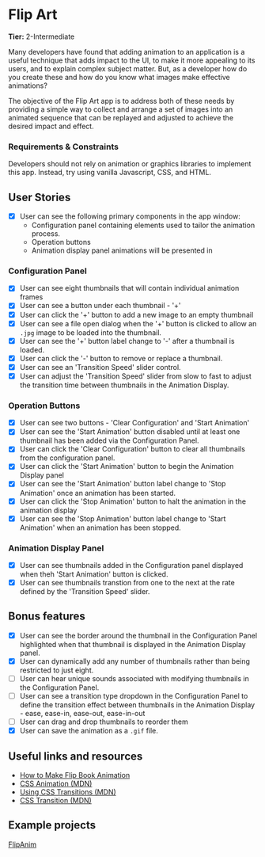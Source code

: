 # Flip Art

**Tier:** 2-Intermediate

Many developers have found that adding animation to an application is a
useful technique that adds impact to the UI, to make it more appealing to its users,
and to explain complex subject matter. But, as a developer how do you create 
these and how do you know what images make effective animations?

The objective of the Flip Art app is to address both of these needs by 
providing a simple way to collect and arrange a set of images into an
animated sequence that can be replayed and adjusted to achieve the desired
impact and effect.

### Requirements & Constraints

Developers should not rely on animation or graphics libraries to implement
this app. Instead, try using vanilla Javascript, CSS, and HTML.

## User Stories

-   [x] User can see the following primary components in the app window:
    - Configuration panel containing elements used to tailor the animation
    process.
    - Operation buttons
    - Animation display panel animations will be presented in

### Configuration Panel
-   [x] User can see eight thumbnails that will contain individual animation 
frames
-   [x] User can see a button under each thumbnail - '+'
-   [x] User can click the '+' button to add a new image to an empty thumbnail
-   [x] User can see a file open dialog when the '+' button is clicked to 
allow an `.jpg` image to be loaded into the thumbnail. 
-   [x] User can see the '+' button label change to '-' after a thumbnail is
loaded.
-   [x] User can click the '-' button to remove or replace a thumbnail.
-   [x] User can see an 'Transition Speed' slider control. 
-   [x] User can adjust the 'Transition Speed' slider from slow to fast to
adjust the transition time between thumbnails in the Animation Display.

### Operation Buttons
-   [x] User can see two buttons - 'Clear Configuration' and 'Start Animation'
-   [x] User can see the 'Start Animation' button disabled until at least one
thumbnail has been added via the Configuration Panel.
-   [x] User can click the 'Clear Configuration' button to clear all thumbnails
from the configuration panel.
-   [x] User can click the 'Start Animation' button to begin the Animation 
Display panel
-   [x] User can see the 'Start Animation' button label change to 'Stop
Animation' once an animation has been started.
-   [x] User can click the 'Stop Animation' button to halt the animation in
the animation display
-   [x] User can see the 'Stop Animation' button label change to 'Start
Animation' when an animation has been stopped.

### Animation Display Panel
-   [x] User can see thumbnails added in the Configuration panel displayed
when theh 'Start Animation' button is clicked. 
-   [x] User can see thumbnails transtion from one to the next at the rate
defined by the 'Transition Speed' slider.

## Bonus features

-   [x] User can see the border around the thumbnail in the Configuration Panel
highlighted when that thumbnail is displayed in the Animation Display panel.
-   [x] User can dynamically add any number of thumbnails rather than being
restricted to just eight.
-   [ ] User can hear unique sounds associated with modifying thumbnails in the 
Configuration Panel.
-   [ ] User can see a transition type dropdown in the Configuration Panel to
define the transition effect between thumbnails in the Animation Display - 
ease, ease-in, ease-out, ease-in-out
-   [ ] User can drag and drop thumbnails to reorder them
-   [x] User can save the animation as a `.gif` file.

## Useful links and resources

- [How to Make Flip Book Animation](https://www.youtube.com/watch?v=Njl-uqnmBGA)
- [CSS Animation (MDN)](https://developer.mozilla.org/en-US/docs/Web/CSS/animation)
- [Using CSS Transitions (MDN)](https://developer.mozilla.org/en-US/docs/Web/CSS/CSS_Transitions/Using_CSS_transitions)
- [CSS Transition (MDN)](https://developer.mozilla.org/en-US/docs/Web/CSS/transition)

## Example projects

[FlipAnim](http://flipanim.com/)